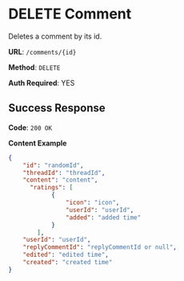 # DELETE Comment

Deletes a comment by its id.

**URL**: `/comments/{id}`

**Method**: `DELETE`

**Auth Required**: YES

## Success Response

**Code**: `200 OK`

**Content Example**

```json
{
    "id": "randomId",
    "threadId": "threadId",
    "content": "content",
      "ratings": [
            {
                "icon": "icon",
                "userId": "userId",
                "added": "added time"
            }
        ],
    "userId": "userId",
    "replyCommentId": "replyCommentId or null",
    "edited": "edited time",
    "created": "created time"
}
```
